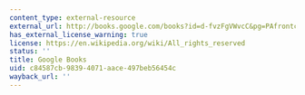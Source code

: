 ```yaml
---
content_type: external-resource
external_url: http://books.google.com/books?id=d-fvzFgVWvcC&pg=PAfrontcover#v=onepage
has_external_license_warning: true
license: https://en.wikipedia.org/wiki/All_rights_reserved
status: ''
title: Google Books
uid: c84587cb-9839-4071-aace-497beb56454c
wayback_url: ''
---
```

